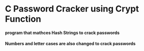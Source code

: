 # C Password Cracker using Crypt Function
#### program that mathces Hash Strings to crack passwords
#### Numbers and letter cases are also changed to crack passwords

